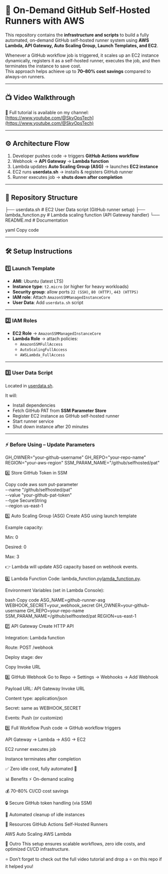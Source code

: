 # 🚀 On-Demand GitHub Self-Hosted Runners with AWS

This repository contains the **infrastructure and scripts** to build a fully automated, on-demand GitHub self-hosted runner system using **AWS Lambda, API Gateway, Auto Scaling Group, Launch Templates, and EC2**.

Whenever a GitHub workflow job is triggered, it scales up an EC2 instance dynamically, registers it as a self-hosted runner, executes the job, and then terminates the instance to save cost.  
This approach helps achieve up to **70–80% cost savings** compared to always-on runners.

---

## 📺 Video Walkthrough
🎥 Full tutorial is available on my channel: [https://www.youtube.com/@SkyOpsTech](https://www.youtube.com/@SkyOpsTech)

---

## ⚙️ Architecture Flow
1. Developer pushes code → triggers **GitHub Actions workflow**  
2. Webhook → **API Gateway** → **Lambda function**  
3. Lambda updates **Auto Scaling Group (ASG)** → launches **EC2 instance**  
4. EC2 runs **userdata.sh** → installs & registers GitHub runner  
5. Runner executes job → **shuts down after completion**

---

## 📂 Repository Structure
├── userdata.sh # EC2 User Data script (GitHub runner setup)
├── lambda_function.py # Lambda scaling function (API Gateway handler)
└── README.md # Documentation

yaml
Copy code

---

## 🛠️ Setup Instructions

### 1️⃣ Launch Template
- **AMI**: Ubuntu (latest LTS)  
- **Instance type**: `t2.micro` (or higher for heavy workloads)  
- **Security group**: allow ports `22 (SSH)`, `80 (HTTP)`, `443 (HTTPS)`  
- **IAM role**: Attach `AmazonSSMManagedInstanceCore`  
- **User Data**: Add `userdata.sh` script  

---

### 2️⃣ IAM Roles
- **EC2 Role** → `AmazonSSMManagedInstanceCore`  
- **Lambda Role** → attach policies:  
  - `AmazonSSMFullAccess`  
  - `AutoScalingFullAccess`  
  - `AWSLambda_FullAccess`  

---

### 3️⃣ User Data Script
Located in [userdata.sh](./userdata.sh).  

It will:  
- Install dependencies  
- Fetch GitHub PAT from **SSM Parameter Store**  
- Register EC2 instance as GitHub self-hosted runner  
- Start runner service  
- Shut down instance after 20 minutes  

---

### ⚡ Before Using – Update Parameters

GH_OWNER="your-github-username"
GH_REPO="your-repo-name"
REGION="your-aws-region"
SSM_PARAM_NAME="/github/selfhosted/pat"

4️⃣ Store GitHub Token in SSM

Copy code
aws ssm put-parameter \
  --name "/github/selfhosted/pat" \
  --value "your-github-pat-token" \
  --type SecureString \
  --region us-east-1
  
5️⃣ Auto Scaling Group (ASG)
Create ASG using launch template

Example capacity:

Min: 0

Desired: 0

Max: 3

👉 Lambda will update ASG capacity based on webhook events.

6️⃣ Lambda Function
Code: lambda_function.py[lamda_function.py](./lamda_function.py).  

Environment Variables (set in Lambda Console):

bash
Copy code
ASG_NAME=github-runner-asg
WEBHOOK_SECRET=your_webhook_secret
GH_OWNER=your-github-username
GH_REPO=your-repo-name
SSM_PARAM_NAME=/github/selfhosted/pat
REGION=us-east-1

7️⃣ API Gateway
Create HTTP API

Integration: Lambda function

Route: POST /webhook

Deploy stage: dev

Copy Invoke URL


8️⃣ GitHub Webhook
Go to Repo → Settings → Webhooks → Add Webhook

Payload URL: API Gateway Invoke URL

Content type: application/json

Secret: same as WEBHOOK_SECRET

Events: Push (or customize)


9️⃣ Full Workflow
Push code → GitHub workflow triggers

API Gateway → Lambda → ASG → EC2

EC2 runner executes job

Instance terminates after completion

✅ Zero idle cost, fully automated 🚀


📊 Benefits
⚡ On-demand scaling

💰 70–80% CI/CD cost savings

🔒 Secure GitHub token handling (via SSM)

🔄 Automated cleanup of idle instances


🧩 Resources
GitHub Actions Self-Hosted Runners

AWS Auto Scaling
AWS Lambda


🙌 Outro
This setup ensures scalable workflows, zero idle costs, and optimized CI/CD infrastructure.

⭐ Don’t forget to check out the full video tutorial and drop a ⭐ on this repo if it helped you!
